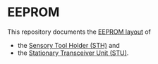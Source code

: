# EEPROM

This repository documents the [EEPROM layout](EEPROM.md) of

- the [Sensory Tool Holder (STH)](EEPROM-STH.md) and
- the [Stationary Transceiver Unit (STU)](EEPROM-STU.md).
